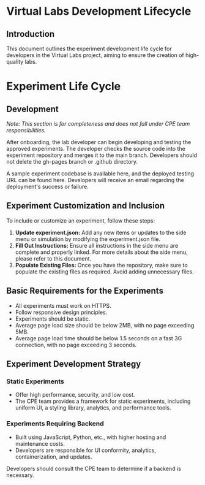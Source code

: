 # Virtual Labs Development Lifecycle

## Introduction

This document outlines the experiment development life cycle for developers in the Virtual Labs project, aiming to ensure the creation of high-quality labs.
# Experiment Life Cycle

## Development

*Note: This section is for completeness and does not fall under CPE team responsibilities.*

After onboarding, the lab developer can begin developing and testing the approved experiments. The developer checks the source code into the experiment repository and merges it to the main branch. Developers should not delete the gh-pages branch or .github directory.

A sample experiment codebase is available here, and the deployed testing URL can be found here. Developers will receive an email regarding the deployment's success or failure.

## Experiment Customization and Inclusion

To include or customize an experiment, follow these steps:

1. **Update experiment.json:** Add any new items or updates to the side menu or simulation by modifying the experiment.json file.
2. **Fill Out Instructions:** Ensure all instructions in the side menu are complete and properly linked. For more details about the side menu, please refer to this document.
3. **Populate Existing Files:** Once you have the repository, make sure to populate the existing files as required. Avoid adding unnecessary files.

## Basic Requirements for the Experiments

- All experiments must work on HTTPS.
- Follow responsive design principles.
- Experiments should be static.
- Average page load size should be below 2MB, with no page exceeding 5MB.
- Average page load time should be below 1.5 seconds on a fast 3G connection, with no page exceeding 3 seconds.

## Experiment Development Strategy

### Static Experiments

- Offer high performance, security, and low cost.
- The CPE team provides a framework for static experiments, including uniform UI, a styling library, analytics, and performance tools.

### Experiments Requiring Backend

- Built using JavaScript, Python, etc., with higher hosting and maintenance costs.
- Developers are responsible for UI conformity, analytics, containerization, and updates.

Developers should consult the CPE team to determine if a backend is necessary.
